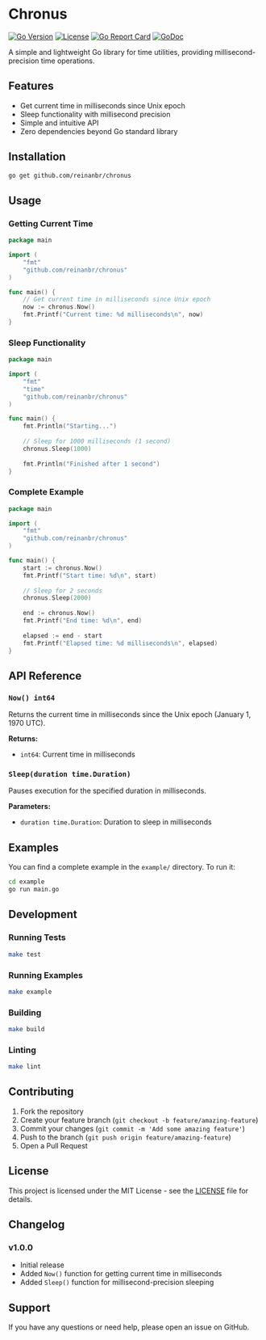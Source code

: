 # Chronus

[![Go Version](https://img.shields.io/github/go-mod/go-version/reinanbr/chronus)](https://golang.org/)
[![License](https://img.shields.io/github/license/reinanbr/chronus)](LICENSE)
[![Go Report Card](https://goreportcard.com/badge/github.com/reinanbr/chronus)](https://goreportcard.com/report/github.com/reinanbr/chronus)
[![GoDoc](https://godoc.org/github.com/reinanbr/chronus?status.svg)](https://godoc.org/github.com/reinanbr/chronus)

A simple and lightweight Go library for time utilities, providing millisecond-precision time operations.

## Features

- Get current time in milliseconds since Unix epoch
- Sleep functionality with millisecond precision
- Simple and intuitive API
- Zero dependencies beyond Go standard library

## Installation

```bash
go get github.com/reinanbr/chronus
```

## Usage

### Getting Current Time

```go
package main

import (
    "fmt"
    "github.com/reinanbr/chronus"
)

func main() {
    // Get current time in milliseconds since Unix epoch
    now := chronus.Now()
    fmt.Printf("Current time: %d milliseconds\n", now)
}
```

### Sleep Functionality

```go
package main

import (
    "fmt"
    "time"
    "github.com/reinanbr/chronus"
)

func main() {
    fmt.Println("Starting...")
    
    // Sleep for 1000 milliseconds (1 second)
    chronus.Sleep(1000)
    
    fmt.Println("Finished after 1 second")
}
```

### Complete Example

```go
package main

import (
    "fmt"
    "github.com/reinanbr/chronus"
)

func main() {
    start := chronus.Now()
    fmt.Printf("Start time: %d\n", start)
    
    // Sleep for 2 seconds
    chronus.Sleep(2000)
    
    end := chronus.Now()
    fmt.Printf("End time: %d\n", end)
    
    elapsed := end - start
    fmt.Printf("Elapsed time: %d milliseconds\n", elapsed)
}
```

## API Reference

### `Now() int64`

Returns the current time in milliseconds since the Unix epoch (January 1, 1970 UTC).

**Returns:**
- `int64`: Current time in milliseconds

### `Sleep(duration time.Duration)`

Pauses execution for the specified duration in milliseconds.

**Parameters:**
- `duration time.Duration`: Duration to sleep in milliseconds

## Examples

You can find a complete example in the `example/` directory. To run it:

```bash
cd example
go run main.go
```

## Development

### Running Tests

```bash
make test
```

### Running Examples

```bash
make example
```

### Building

```bash
make build
```

### Linting

```bash
make lint
```

## Contributing

1. Fork the repository
2. Create your feature branch (`git checkout -b feature/amazing-feature`)
3. Commit your changes (`git commit -m 'Add some amazing feature'`)
4. Push to the branch (`git push origin feature/amazing-feature`)
5. Open a Pull Request

## License

This project is licensed under the MIT License - see the [LICENSE](LICENSE) file for details.

## Changelog

### v1.0.0
- Initial release
- Added `Now()` function for getting current time in milliseconds
- Added `Sleep()` function for millisecond-precision sleeping

## Support

If you have any questions or need help, please open an issue on GitHub.
